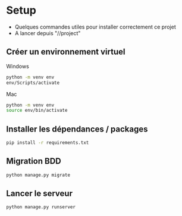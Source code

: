 
# Setup

- Quelques commandes utiles pour installer correctement ce projet
- A lancer depuis "/<nomRepository>/project"




## Créer un environnement virtuel

Windows 

```bash
python -m venv env
env/Scripts/activate
```
Mac 

```bash
python -m venv env
source env/bin/activate
```
## Installer les dépendances / packages

```bash
pip install -r requirements.txt
```
## Migration BDD

```bash
python manage.py migrate
```
## Lancer le serveur

```bash
python manage.py runserver
```
